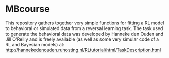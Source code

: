 # MBcourse
This repository gathers together very simple functions for fitting a RL model to behavioral or simulated data from a reversal learning task.
The task used to generate the behavioral data was developed by Hanneke den Ouden and Jill O'Reilly and is freely available (as well as some very simular code of a RL and Bayesian models) at: http://hannekedenouden.ruhosting.nl/RLtutorial/html/TaskDescription.html
